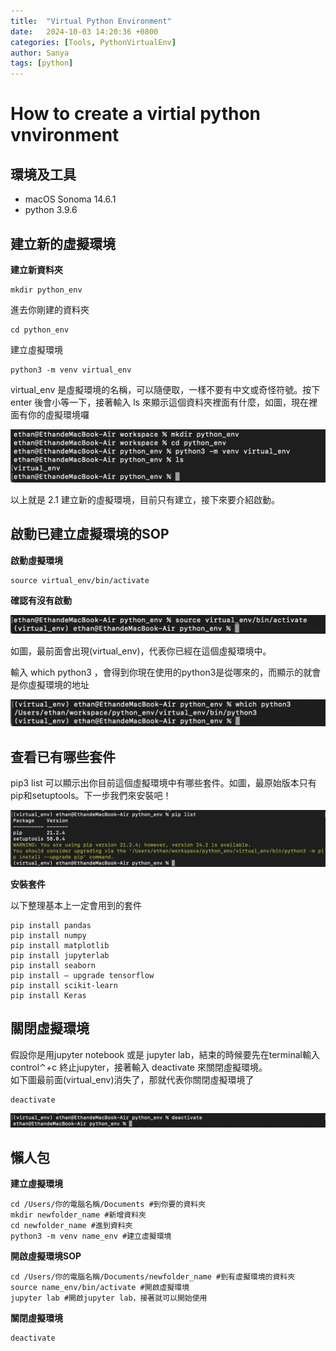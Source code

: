 ```yaml
---
title:  "Virtual Python Environment"
date:   2024-10-03 14:20:36 +0800
categories: [Tools, PythonVirtualEnv]
author: Sanya
tags: [python]
---
```

# How to create a virtial python vnvironment

## 環境及工具 ## 
- macOS Sonoma 14.6.1
- python 3.9.6
  
## 建立新的虛擬環境
**建立新資料夾**  
```
mkdir python_env
```
進去你剛建的資料夾  
```
cd python_env
```
建立虛擬環境  
```
python3 -m venv virtual_env
```
virtual_env 是虛擬環境的名稱，可以隨便取，一樣不要有中文或奇怪符號。按下 enter 後會小等一下，接著輸入 ls 來顯示這個資料夾裡面有什麼，如圖，現在裡面有你的虛擬環境囉  

![](../../../assets/post_images/2024-10-03-pythonEnv/python_ls.png)  

以上就是 2.1 建立新的虛擬環境，目前只有建立，接下來要介紹啟動。  

## 啟動已建立虛擬環境的SOP  
**啟動虛擬環境**  

```
source virtual_env/bin/activate
```

**確認有沒有啟動**   

![](../../../assets/post_images/2024-10-03-pythonEnv/python_check_active.png)  

如圖，最前面會出現(virtual_env)，代表你已經在這個虛擬環境中。  
  
輸入 which python3 ，會得到你現在使用的python3是從哪來的，而顯示的就會是你虛擬環境的地址  
  
![](../../../assets/post_images/2024-10-03-pythonEnv/which_python3.png)  

## 查看已有哪些套件  

pip3 list 可以顯示出你目前這個虛擬環境中有哪些套件。如圖，最原始版本只有pip和setuptools。下一步我們來安裝吧！  

![](../../../assets/post_images/2024-10-03-pythonEnv/pip_list.png)  

**安裝套件**  

以下整理基本上一定會用到的套件  
```
pip install pandas
pip install numpy
pip install matplotlib
pip install jupyterlab
pip install seaborn
pip install — upgrade tensorflow
pip install scikit-learn
pip install Keras
```  
## 關閉虛擬環境  
假設你是用jupyter notebook 或是 jupyter lab，結束的時候要先在terminal輸入 control⌃+c 終止jupyter，接著輸入 deactivate 來關閉虛擬環境。  
如下圖最前面(virtual_env)消失了，那就代表你關閉虛擬環境了
  
```
deactivate
```  
   

![](../../../assets/post_images/2024-10-03-pythonEnv/deactivate.png)  


## 懶人包

**建立虛擬環境**  

```
cd /Users/你的電腦名稱/Documents #到你要的資料夾
mkdir newfolder_name #新增資料夾
cd newfolder_name #進到資料夾
python3 -m venv name_env #建立虛擬環境
```  

**開啟虛擬環境SOP**  
```
cd /Users/你的電腦名稱/Documents/newfolder_name #到有虛擬環境的資料夾
source name_env/bin/activate #開啟虛擬環境
jupyter lab #開啟jupyter lab，接著就可以開始使用
```  

**關閉虛擬環境**  
```
deactivate
```  